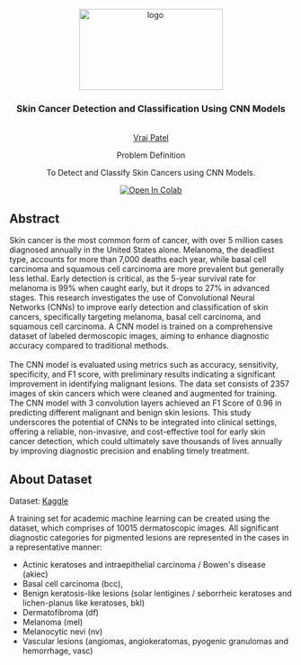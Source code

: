 <br />
<div align="center">
  <a href="https://github.com/VRAJ09/Skin-Cancer-Detection">
    <img src="https://media.glamour.com/photos/5d49410c93da760008776bf0/master/w_1920,c_limit/0805_eczema_lede.gif" alt="logo" width="256" height="144">
  </a>

<h3 align="center">Skin Cancer Detection and Classification Using CNN Models</h3>

  <p align="center">
     <br />
    <a href="https://github.com/VRAJ09">Vraj Patel</a>
  <p>
  <p align="center">
                  Problem Definition  
  </p>
   <p align="center">
      To Detect and Classify Skin Cancers using CNN Models. 
  </p>
</div>




<div align = "center">
  
[![Open In Colab](https://colab.research.google.com/assets/colab-badge.svg)](https://colab.research.google.com/drive/1V62wKIqLS2GqIoxjXe5itcq4PNOG_68u/view?usp=sharing)
<br>

</div>

## Abstract
<p>
Skin cancer is the most common form of cancer, with over 5 million cases diagnosed annually in the United States alone. Melanoma, the deadliest type, accounts for more than 7,000 deaths each year, while basal cell carcinoma and squamous cell carcinoma are more prevalent but generally less lethal. Early detection is critical, as the 5-year survival rate for melanoma is 99% when caught early, but it drops to 27% in advanced stages. This research investigates the use of Convolutional Neural Networks (CNNs) to improve early detection and classification of skin cancers, specifically targeting melanoma, basal cell carcinoma, and squamous cell carcinoma. A CNN model is trained on a comprehensive dataset of labeled dermoscopic images, aiming to enhance diagnostic accuracy compared to traditional methods.
<br><br>
The CNN model is evaluated using metrics such as accuracy, sensitivity, specificity, and F1 score, with preliminary results indicating a significant improvement in identifying malignant lesions. The data set consists of 2357 images of skin cancers which were cleaned and augmented for training. The CNN model with 3 convolution layers achieved an F1 Score of 0.96 in predicting different malignant and benign skin lesions. This study underscores the potential of CNNs to be integrated into clinical settings, offering a reliable, non-invasive, and cost-effective tool for early skin cancer detection, which could ultimately save thousands of lives annually by improving diagnostic precision and enabling timely treatment.
<p>

## About Dataset
Dataset: [Kaggle](https://www.kaggle.com/datasets/farjanakabirsamanta/skin-cancer-dataset/data)
<div align="left">
  <p>
    A training set for academic machine learning can be created using the dataset, which comprises of 10015 dermatoscopic images. All significant diagnostic categories for pigmented lesions are represented in the cases in     a representative manner:
  </p>
</div>

*   Actinic keratoses and intraepithelial carcinoma / Bowen's disease (akiec)
*   Basal cell carcinoma (bcc),
*   Benign keratosis-like lesions (solar lentigines / seborrheic keratoses and lichen-planus like keratoses, bkl)
*   Dermatofibroma (df)
*   Melanoma (mel)
*   Melanocytic nevi (nv)
*   Vascular lesions (angiomas, angiokeratomas, pyogenic granulomas and hemorrhage, vasc)

